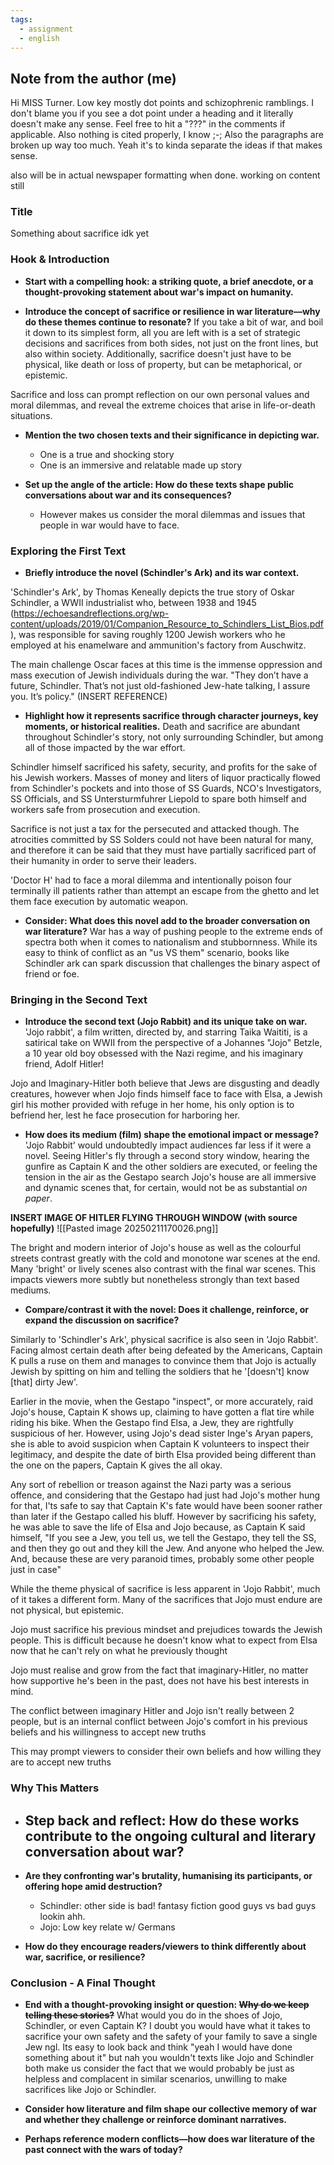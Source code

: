 ```yaml
---
tags:
  - assignment
  - english
---
```

## Note from the author (me)
Hi MISS Turner. Low key mostly dot points and schizophrenic ramblings. I don't blame you if you see a dot point under a heading and it literally doesn't make any sense. Feel free to hit a "???" in the comments if applicable. Also nothing is cited properly, I know ;-; 
Also the paragraphs are broken up way too much. Yeah it's to kinda separate the ideas if that makes sense.

also will be in actual newspaper formatting when done. working on content still
### Title

Something about sacrifice idk yet

### Hook & Introduction

*   **Start with a compelling hook: a striking quote, a brief anecdote, or a thought-provoking statement about war's impact on humanity.**


*   **Introduce the concept of sacrifice or resilience in war literature—why do these themes continue to resonate?**
If you take a bit of war, and boil it down to its simplest form, all you are left with is a set of strategic decisions and sacrifices from both sides, not just on the front lines, but also within society. Additionally, sacrifice doesn't just have to be physical, like death or loss of property, but can be metaphorical, or epistemic. 

Sacrifice and loss can prompt reflection on our own personal values and moral dilemmas, and reveal the extreme choices that arise in life-or-death situations. 


*   **Mention the two chosen texts and their significance in depicting war.**
	- One is a true and shocking story
	- One is an immersive and relatable made up story

*   **Set up the angle of the article: How do these texts shape public conversations about war and its consequences?**
	
	- However makes us consider the moral dilemmas and issues that people in war would have to face. 

### Exploring the First Text

*   **Briefly introduce the novel (Schindler's Ark) and its war context.**

'Schindler's Ark', by Thomas Keneally depicts the true story of Oskar Schindler, a WWII industrialist who, between 1938 and 1945 (https://echoesandreflections.org/wp-content/uploads/2019/01/Companion_Resource_to_Schindlers_List_Bios.pdf), was responsible for saving roughly 1200 Jewish workers who he employed at his enamelware and ammunition's factory from Auschwitz.


The main challenge Oscar faces at this time is the immense oppression and mass execution of Jewish individuals during the war. "They don’t have a future, Schindler. That’s not just old-fashioned Jew-hate talking, I assure you. It’s policy." (INSERT REFERENCE)

*   **Highlight how it represents sacrifice through character journeys, key moments, or historical realities.**
Death and sacrifice are abundant throughout Schindler's story, not only surrounding Schindler, but among all of those impacted by the war effort. 

Schindler himself sacrificed his safety, security, and profits for the sake of his Jewish workers. Masses of money and liters of liquor practically flowed from Schindler's pockets and into those of SS Guards, NCO's Investigators, SS Officials, and SS Untersturmfuhrer Liepold to spare both himself and workers safe from prosecution and execution. 

Sacrifice is not just a tax for the persecuted and attacked though. The atrocities committed by SS Solders could not have been natural for many, and therefore it can be said that they must have partially sacrificed part of their humanity in order to serve their leaders. 

'Doctor H' had to face a moral dilemma and intentionally poison four terminally ill patients rather than attempt an escape from the ghetto and let them face execution by automatic weapon. 


*   **Consider: What does this novel add to the broader conversation on war literature?**
War has a way of pushing people to the extreme ends of spectra both when it comes to nationalism and stubbornness. While its easy to think of conflict as an "us VS them" scenario, books like Schindler ark can spark discussion that challenges the binary aspect of friend or foe.

### Bringing in the Second Text

*   **Introduce the second text (Jojo Rabbit) and its unique take on war.**
 'Jojo rabbit', a film written, directed by, and starring Taika Waititi, is a satirical take on WWII from the perspective of a Johannes "Jojo" Betzle, a 10 year old  boy obsessed with the Nazi regime, and his imaginary friend, Adolf Hitler!

 Jojo and Imaginary-Hitler both believe that Jews are disgusting and deadly creatures, however when Jojo finds himself face to face with Elsa, a Jewish girl his mother provided with refuge in her home, his only option is to befriend her, lest he face prosecution for harboring her. 

*   **How does its medium (film) shape the emotional impact or message?**
'Jojo Rabbit' would undoubtedly impact audiences far less if it were a novel. Seeing Hitler's fly through a second story window, hearing the gunfire as Captain K and the other soldiers are executed, or feeling the tension in the air as the Gestapo search Jojo's house are all immersive and dynamic scenes that, for certain, would not be as substantial *on paper*.

**INSERT IMAGE OF HITLER FLYING THROUGH WINDOW (with source hopefully)**
![[Pasted image 20250211170026.png]]
	
 The bright and modern interior of Jojo's house as well as the colourful streets contrast greatly with the cold and monotone war scenes at the end. Many 'bright' or lively scenes also contrast with the final war scenes. This impacts viewers more subtly but nonetheless strongly than text based mediums. 


*   **Compare/contrast it with the novel: Does it challenge, reinforce, or expand the discussion on sacrifice?**

Similarly to 'Schindler's Ark', physical sacrifice is also seen in 'Jojo Rabbit'. Facing almost certain death after being defeated by the Americans, Captain K pulls a ruse on them and manages to convince them that Jojo is actually Jewish by spitting on him and telling the soldiers that he '$[$doesn't$]$ know $[$that$]$ dirty Jew'. 


Earlier in the movie, when the Gestapo "inspect", or more accurately, raid Jojo's house, Captain K shows up, claiming to have gotten a flat tire while riding his bike. When the Gestapo find Elsa, a Jew, they are rightfully suspicious of her. However, using Jojo's dead sister Inge's Aryan papers, she is able to avoid suspicion when Captain K volunteers to inspect their legitimacy, and despite the date of birth Elsa provided being different than the one on the papers, Captain K gives the all okay. 

Any sort of rebellion or treason against the Nazi party was a serious offence, and considering that the Gestapo had just had Jojo's mother hung for that, I'ts safe to say that Captain K's fate would have been sooner rather than later if the Gestapo called his bluff. 
However by sacrificing his safety, he was able to save the life of Elsa and Jojo because, as Captain K said himself, "If you see a Jew, you tell us, we tell the Gestapo, they tell the SS, and then they go out and they kill the Jew. And anyone who helped the Jew. And, because these are very paranoid times, probably some other people just in case"


While the theme physical of sacrifice is less apparent in 'Jojo Rabbit', much of it takes a different form. Many of the sacrifices that Jojo must endure are not physical, but epistemic.

Jojo must sacrifice his previous mindset and prejudices towards the Jewish people. This is difficult because he doesn't know what to expect from Elsa now that he can't rely on what he previously thought

Jojo must realise and grow from the fact that imaginary-Hitler, no matter how supportive he's been in the past, does not have his best interests in mind. 

The conflict between imaginary Hitler and Jojo isn't really between 2 people, but is an internal conflict between Jojo's comfort in his previous beliefs and his willingness to accept new truths

 This may prompt viewers to consider their own beliefs and how willing they are to accept new truths 



### Why This Matters

*   **Step back and reflect: How do these works contribute to the ongoing cultural and literary conversation about war?**
	- 


*   **Are they confronting war's brutality, humanising its participants, or offering hope amid destruction?**
    *   Schindler: other side is bad! fantasy fiction good guys vs bad guys lookin ahh.
    *   Jojo: Low key relate w/ Germans


*   **How do they encourage readers/viewers to think differently about war, sacrifice, or resilience?**


### Conclusion - A Final Thought

*   **End with a thought-provoking insight or question: ~~Why do we keep telling these stories?~~**
What would you do in the shoes of Jojo, Schindler, or even Captain K?
	 I doubt you would have what it takes to sacrifice your own safety and the safety of your family to save a single Jew ngl.
	Its easy to look back and think "yeah I would have done something about it" but nah you wouldn't 
	texts like Jojo and Schindler both make us consider the fact that we would probably be just as helpless and complacent in similar scenarios, unwilling to make sacrifices like Jojo or Schindler. 

*   **Consider how literature and film shape our collective memory of war and whether they challenge or reinforce dominant narratives.**


*   **Perhaps reference modern conflicts—how does war literature of the past connect with the wars of today?**